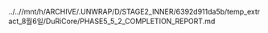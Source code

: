 ../..//mnt/h/ARCHIVE/.UNWRAP/D/STAGE2_INNER/6392d911da5b/temp_extract_8월6일/DuRiCore/PHASE5_5_2_COMPLETION_REPORT.md